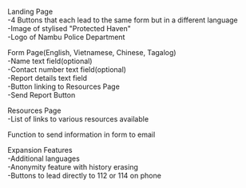 Landing Page </br>
-4 Buttons that each lead to the same form but in a different language </br>
-Image of stylised "Protected Haven" </br>
-Logo of Nambu Police Department </br>

Form Page(English, Vietnamese, Chinese, Tagalog) </br>
-Name text field(optional) </br>
-Contact number text field(optional) </br>
-Report details text field </br>
-Button linking to Resources Page </br>
-Send Report Button </br>

Resources Page </br>
-List of links to various resources available </br>

Function to send information in form to email </br>

Expansion Features </br>
-Additional languages </br>
-Anonymity feature with history erasing </br>
-Buttons to lead directly to 112 or 114 on phone </br>

